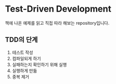 # Test-Driven Development
책에 나온 예제를 읽고 직접 따라 해보는 repository입니다.

## TDD의 단계
1. 테스트 작성
2. 컴파일되게 하기
3. 실패하는지 확인하기 위해 실행
4. 실행하게 만듦
5. 중복 제거
